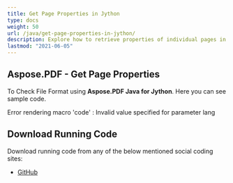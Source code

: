 ```yaml
---
title: Get Page Properties in Jython
type: docs
weight: 50
url: /java/get-page-properties-in-jython/
description: Explore how to retrieve properties of individual pages in a PDF document using Jython with Aspose.PDF.
lastmod: "2021-06-05"
---
```


## Aspose.PDF - Get Page Properties

To Check File Format using **Aspose.PDF Java for Jython**. Here you can see sample code.

Error rendering macro 'code' : Invalid value specified for parameter lang

## Download Running Code

Download running code from any of the below mentioned social coding sites:

- [GitHub](https://github.com/aspose-pdf/Aspose.PDF-for-Java/releases)
